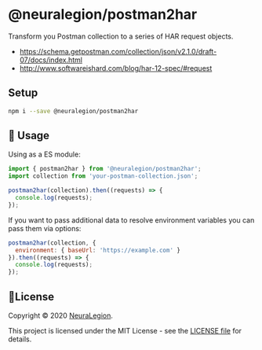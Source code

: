 # @neuralegion/postman2har

Transform you Postman collection to a series of HAR request objects.

- https://schema.getpostman.com/collection/json/v2.1.0/draft-07/docs/index.html
- http://www.softwareishard.com/blog/har-12-spec/#request

## Setup

```bash
npm i --save @neuralegion/postman2har
```

## 🚀 Usage

Using as a ES module:

```js
import { postman2har } from '@neuralegion/postman2har';
import collection from 'your-postman-collection.json';

postman2har(collection).then((requests) => {
  console.log(requests);
});
```

If you want to pass additional data to resolve environment variables you can pass them via options:
```js
postman2har(collection, {
  environment: { baseUrl: 'https://example.com' }
}).then((requests) => {
  console.log(requests);
});
```

## 📝License

Copyright © 2020 [NeuraLegion](https://github.com/NeuraLegion).

This project is licensed under the MIT License - see the [LICENSE file](LICENSE) for details.

